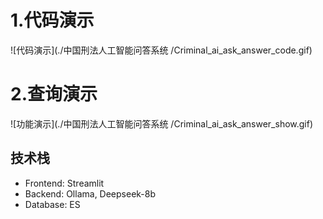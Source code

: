 # 1.代码演示
![代码演示](./中国刑法人工智能问答系统
/Criminal_ai_ask_answer_code.gif)
# 2.查询演示
![功能演示](./中国刑法人工智能问答系统
/Criminal_ai_ask_answer_show.gif)
## 技术栈
- Frontend: Streamlit
- Backend: Ollama, Deepseek-8b
- Database: ES

